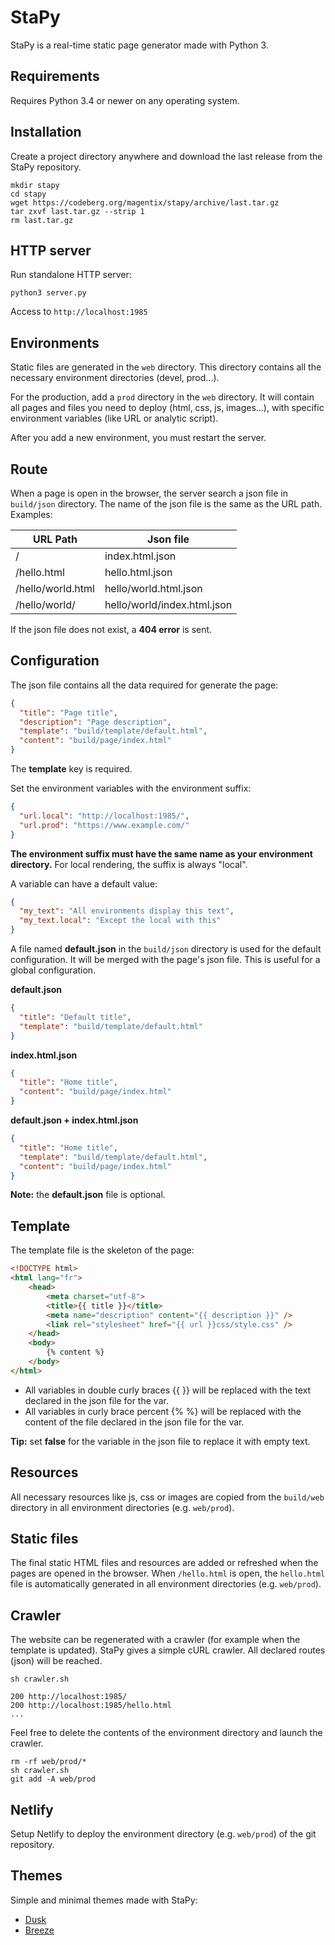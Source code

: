 # StaPy

StaPy is a real-time static page generator made with Python 3.

## Requirements

Requires Python 3.4 or newer on any operating system.

## Installation

Create a project directory anywhere and download the last release from the StaPy repository.

```shell
mkdir stapy
cd stapy
wget https://codeberg.org/magentix/stapy/archive/last.tar.gz
tar zxvf last.tar.gz --strip 1
rm last.tar.gz
```

## HTTP server

Run standalone HTTP server:

```shell
python3 server.py
```

Access to `http://localhost:1985`

## Environments

Static files are generated in the `web` directory. This directory contains all the necessary environment directories (devel, prod...).

For the production, add a `prod` directory in the `web` directory. It will contain all pages and files you need to deploy (html, css, js, images...), with specific environment variables (like URL or analytic script).

After you add a new environment, you must restart the server.

## Route

When a page is open in the browser, the server search a json file in `build/json` directory. The name of the json file is the same as the URL path. Examples:

| URL Path          | Json file                   |
| ----------------- | --------------------------- |
| /                 | index.html.json             |
| /hello.html       | hello.html.json             |
| /hello/world.html | hello/world.html.json       |
| /hello/world/     | hello/world/index.html.json |

If the json file does not exist, a **404 error** is sent.

## Configuration

The json file contains all the data required for generate the page:

```json
{
  "title": "Page title",
  "description": "Page description",
  "template": "build/template/default.html",
  "content": "build/page/index.html"
}
```

The **template** key is required.

Set the environment variables with the environment suffix:

```json
{
  "url.local": "http://localhost:1985/",
  "url.prod": "https://www.example.com/"
}
```

**The environment suffix must have the same name as your environment directory.** For local rendering, the suffix is always "local".

A variable can have a default value:

```json
{
  "my_text": "All environments display this text",
  "my_text.local": "Except the local with this"
}
```

A file named **default.json** in the `build/json` directory is used for the default configuration. It will be merged with the page's json file. This is useful for a global configuration.

**default.json**
```json
{
  "title": "Default title",
  "template": "build/template/default.html"
}
```

**index.html.json**
```json
{
  "title": "Home title",
  "content": "build/page/index.html"
}
```

**default.json + index.html.json**
```json
{
  "title": "Home title",
  "template": "build/template/default.html",
  "content": "build/page/index.html"
}
```

**Note:** the **default.json** file is optional.

## Template

The template file is the skeleton of the page:

```html
<!DOCTYPE html>
<html lang="fr">
    <head>
        <meta charset="utf-8">
        <title>{{ title }}</title>
        <meta name="description" content="{{ description }}" />
        <link rel="stylesheet" href="{{ url }}css/style.css" />
    </head>
    <body>
        {% content %}
    </body>
</html>
```

* All variables in double curly braces {{ }} will be replaced with the text declared in the json file for the var.
* All variables in curly brace percent {% %} will be replaced with the content of the file declared in the json file for the var.

**Tip:** set **false** for the variable in the json file to replace it with empty text.

## Resources

All necessary resources like js, css or images are copied from the `build/web` directory in all environment directories (e.g. `web/prod`).

## Static files

The final static HTML files and resources are added or refreshed when the pages are opened in the browser. When `/hello.html` is open, the `hello.html` file is automatically generated in all environment directories (e.g. `web/prod`).

## Crawler

The website can be regenerated with a crawler (for example when the template is updated). StaPy gives a simple cURL crawler. All declared routes (json) will be reached.

```
sh crawler.sh

200 http://localhost:1985/
200 http://localhost:1985/hello.html
...
```

Feel free to delete the contents of the environment directory and launch the crawler.

```
rm -rf web/prod/*
sh crawler.sh
git add -A web/prod
```

## Netlify

Setup Netlify to deploy the environment directory (e.g. `web/prod`) of the git repository.

## Themes

Simple and minimal themes made with StaPy:

* [Dusk](https://stapy.magentix.fr/themes/dusk/)
* [Breeze](https://stapy.magentix.fr/themes/breeze/)
